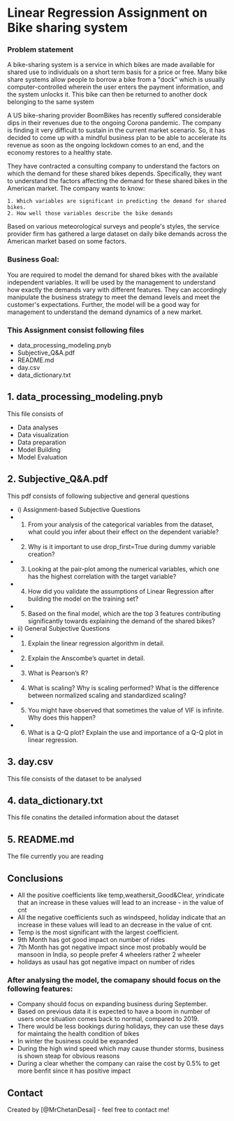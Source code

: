 # Linear Regression Assignment on Bike sharing system

### Problem statement 

A bike-sharing system is a service in which bikes are made available for shared use to individuals on a short term basis for a price or free. Many bike share systems allow people to borrow a bike from a "dock" which is usually computer-controlled wherein the user enters the payment information, and the system unlocks it. This bike can then be returned to another dock belonging to the same system

A US bike-sharing provider BoomBikes has recently suffered considerable dips in their revenues due to the ongoing Corona pandemic. The company is finding it very difficult to sustain in the current market scenario. So, it has decided to come up with a mindful business plan to be able to accelerate its revenue as soon as the ongoing lockdown comes to an end, and the economy restores to a healthy state. 

They have contracted a consulting company to understand the factors on which the demand for these shared bikes depends. Specifically, they want to understand the factors affecting the demand for these shared bikes in the American market. The company wants to know:

    1. Which variables are significant in predicting the demand for shared bikes.
    2. How well those variables describe the bike demands

Based on various meteorological surveys and people's styles, the service provider firm has gathered a large dataset on daily bike demands across the American market based on some factors. 

### Business Goal:

You are required to model the demand for shared bikes with the available independent variables. It will be used by the management to understand how exactly the demands vary with different features. They can accordingly manipulate the business strategy to meet the demand levels and meet the customer's expectations. Further, the model will be a good way for management to understand the demand dynamics of a new market. 

### This Assignment consist following files 
- data_processing_modeling.pnyb
- Subjective_Q&A.pdf
- README.md
- day.csv
- data_dictionary.txt



## 1. data_processing_modeling.pnyb
This file consists of 
-  Data analyses
-  Data visualization
-  Data preparation
-  Model Building
-  Model Evaluation

## 2. Subjective_Q&A.pdf
This pdf consists of following subjective and general questions 
- i) Assignment-based Subjective Questions
-   1. From your analysis of the categorical variables from the dataset, what could you infer about their effect on the dependent variable?
-   2. Why is it important to use drop_first=True during dummy variable creation?
-   3. Looking at the pair-plot among the numerical variables, which one has the highest correlation with the target variable?
-   4. How did you validate the assumptions of Linear Regression after building the model on the training set?
-   5. Based on the final model, which are the top 3 features contributing significantly towards explaining the demand of the shared bikes?
- ii) General Subjective Questions
-   1. Explain the linear regression algorithm in detail. 
-   2. Explain the Anscombe’s quartet in detail. 
-   3. What is Pearson’s R? 
-   4. What is scaling? Why is scaling performed? What is the difference between normalized scaling and standardized scaling? 
-   5. You might have observed that sometimes the value of VIF is infinite. Why does this happen?
-   6. What is a Q-Q plot? Explain the use and importance of a Q-Q plot in linear regression.

## 3. day.csv
This file consists of the dataset to be analysed 

## 4. data_dictionary.txt
This file conatins the detailed information about the dataset

## 5. README.md
The file currently you are reading

## Conclusions

- All the positive coefficients like temp,weathersit_Good&Clear, yrindicate that an increase in these values will lead to an increase - in the value of cnt
- All the negative coefficients such as windspeed, holiday indicate that an increase in these values will lead to an decrease in the value of cnt.
- Temp is the most significant with the largest coefficient.
- 9th Month has got good impact on number of rides
- 7th Month has got negative impact since most probably would be mansoon in India, so people prefer 4 wheelers rather 2 wheeler
- holidays as usaul has got negative impact on number of rides
### After analysing the model, the comapany should focus on the following features:
- Company should focus on expanding business during September.
- Based on previous data it is expected to have a boom in number of users once situation comes back to normal, compared to 2019.
- There would be less bookings during holidays, they can use these days for maintaing the health condition of bikes
- In winter the business could be expanded
- During the high wind speed which may cause thunder storms, business is shown steap for obvious reasons
- During a clear whether the company can raise the cost by 0.5% to get more benfit since it has positive impact


## Contact
Created by [@MrChetanDesai] - feel free to contact me!